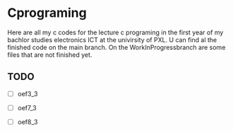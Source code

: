 # Cprograming
Here are all my c codes for the lecture c programing in the first year of my bachlor studies electronics ICT at the univirsity of PXL.
U can find al the finished code on the main branch. On the WorkInProgressbranch are some files that are not finished yet. 

## TODO
- [ ] oef3_3
- [ ] oef7_3
- [ ] oef8_3

